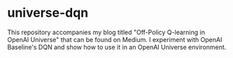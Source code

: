 # universe-dqn
This repository accompanies my blog titled "Off-Policy Q-learning in OpenAI Universe" that can be found on Medium. I experiment with OpenAI Baseline's DQN and show how to use it in an OpenAI Universe environment.
